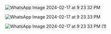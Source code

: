 ![WhatsApp Image 2024-02-17 at 9 23 32 PM](https://github.com/MorlinXD/LectorQR_ML_KIT/assets/110317905/57e50c81-2b22-4d2e-90db-7e9773b0fcc5)

![WhatsApp Image 2024-02-17 at 9 23 33 PM](https://github.com/MorlinXD/LectorQR_ML_KIT/assets/110317905/7aac2a22-090f-4b72-86d6-8b3070241428)

![WhatsApp Image 2024-02-17 at 9 23 33 PM (1)](https://github.com/MorlinXD/LectorQR_ML_KIT/assets/110317905/b86211b0-8a43-421f-83ba-4a6d721d2228)
